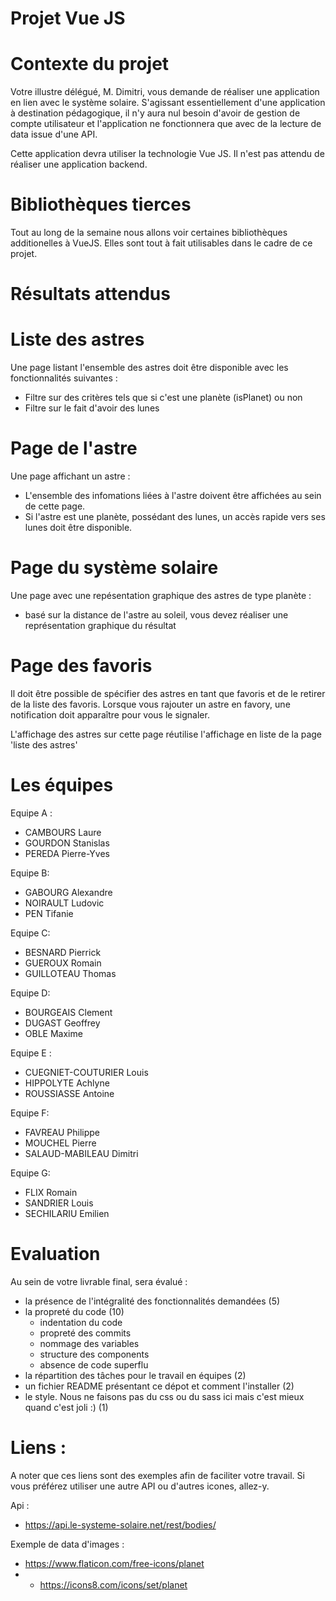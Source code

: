 Projet Vue JS
=

Contexte du projet
==

Votre illustre délégué, M. Dimitri, vous demande de réaliser une application en lien avec le système solaire. 
S'agissant essentiellement d'une application à destination pédagogique, il n'y aura nul besoin d'avoir de gestion de compte utilisateur et l'application ne fonctionnera que avec de la lecture de data issue d'une API.


Cette application devra utiliser la technologie Vue JS.
Il n'est pas attendu de réaliser une application backend.

Bibliothèques tierces
==
Tout au long de la semaine nous allons voir certaines bibliothèques additionelles à VueJS. Elles sont tout à fait utilisables dans le cadre de ce projet.


Résultats attendus
==

Liste des astres
===
Une page listant l'ensemble des astres doit être disponible avec les fonctionnalités suivantes :
 - Filtre sur des critères tels que si c'est une planète (isPlanet) ou non
 - Filtre sur le fait d'avoir des lunes

Page de l'astre
===
Une page affichant un astre :
 - L'ensemble des infomations liées à l'astre doivent être affichées au sein de cette page. 
 - Si l'astre est une planète, possédant des lunes, un accès rapide vers ses lunes doit être disponible.

Page du système solaire
===
Une page avec une repésentation graphique des astres de type planète :
 - basé sur la distance de l'astre au soleil, vous devez réaliser une représentation graphique du résultat

Page des favoris
===
Il doit être possible de spécifier des astres en tant que favoris et de le retirer de la liste des favoris.
Lorsque vous rajouter un astre en favory, une notification doit apparaître pour vous le signaler. 

L'affichage des astres sur cette page réutilise l'affichage en liste de la page 'liste des astres'

Les équipes
==

Equipe A : 

 - CAMBOURS Laure
 - GOURDON Stanislas
 - PEREDA Pierre-Yves

Equipe B:
 
 -  GABOURG Alexandre
 - NOIRAULT Ludovic
 - PEN Tifanie

Equipe C:

 - BESNARD Pierrick 
 - GUEROUX Romain
 - GUILLOTEAU Thomas

Equipe D:

- BOURGEAIS Clement
- DUGAST Geoffrey 
- OBLE Maxime

Equipe E :

-  CUEGNIET-COUTURIER Louis
- HIPPOLYTE Achlyne 
- ROUSSIASSE Antoine

Equipe F:

- FAVREAU Philippe 
- MOUCHEL Pierre
- SALAUD-MABILEAU Dimitri

Equipe G:

- FLIX Romain
- SANDRIER Louis
- SECHILARIU Emilien

Evaluation
==
Au sein de votre livrable final, sera évalué : 
 - la présence de l'intégralité des fonctionnalités demandées (5)
 - la propreté du code (10)
   - indentation du code
   - propreté des commits
   - nommage des variables
   - structure des components
   - absence de code superflu
 - la répartition des tâches pour le travail en équipes (2)
 - un fichier README présentant ce dépot et comment l'installer (2)
 - le style. Nous ne faisons pas du css ou du sass ici mais c'est mieux quand c'est joli :) (1)

Liens : 
==
A noter que ces liens sont des exemples afin de faciliter votre travail. 
Si vous préférez utiliser une autre API ou d'autres icones, allez-y.

Api : 

 - https://api.le-systeme-solaire.net/rest/bodies/

Exemple de data d'images : 

 - https://www.flaticon.com/free-icons/planet
- - https://icons8.com/icons/set/planet


